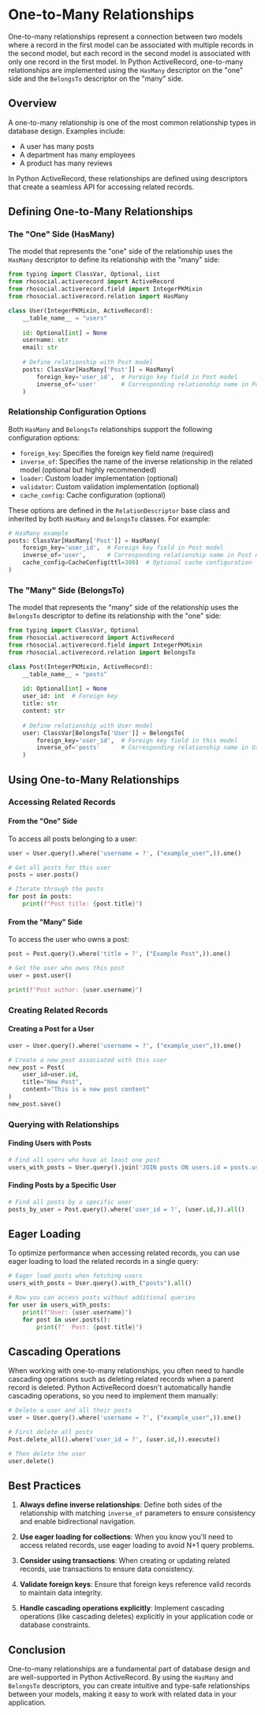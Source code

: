 # One-to-Many Relationships

One-to-many relationships represent a connection between two models where a record in the first model can be associated with multiple records in the second model, but each record in the second model is associated with only one record in the first model. In Python ActiveRecord, one-to-many relationships are implemented using the `HasMany` descriptor on the "one" side and the `BelongsTo` descriptor on the "many" side.

## Overview

A one-to-many relationship is one of the most common relationship types in database design. Examples include:

- A user has many posts
- A department has many employees
- A product has many reviews

In Python ActiveRecord, these relationships are defined using descriptors that create a seamless API for accessing related records.

## Defining One-to-Many Relationships

### The "One" Side (HasMany)

The model that represents the "one" side of the relationship uses the `HasMany` descriptor to define its relationship with the "many" side:

```python
from typing import ClassVar, Optional, List
from rhosocial.activerecord import ActiveRecord
from rhosocial.activerecord.field import IntegerPKMixin
from rhosocial.activerecord.relation import HasMany

class User(IntegerPKMixin, ActiveRecord):
    __table_name__ = "users"
    
    id: Optional[int] = None
    username: str
    email: str
    
    # Define relationship with Post model
    posts: ClassVar[HasMany['Post']] = HasMany(
        foreign_key='user_id',  # Foreign key field in Post model
        inverse_of='user'       # Corresponding relationship name in Post model
    )
```

### Relationship Configuration Options

Both `HasMany` and `BelongsTo` relationships support the following configuration options:

- `foreign_key`: Specifies the foreign key field name (required)
- `inverse_of`: Specifies the name of the inverse relationship in the related model (optional but highly recommended)
- `loader`: Custom loader implementation (optional)
- `validator`: Custom validation implementation (optional)
- `cache_config`: Cache configuration (optional)

These options are defined in the `RelationDescriptor` base class and inherited by both `HasMany` and `BelongsTo` classes. For example:

```python
# HasMany example
posts: ClassVar[HasMany['Post']] = HasMany(
    foreign_key='user_id',  # Foreign key field in Post model
    inverse_of='user',      # Corresponding relationship name in Post model
    cache_config=CacheConfig(ttl=300)  # Optional cache configuration
)
```

### The "Many" Side (BelongsTo)

The model that represents the "many" side of the relationship uses the `BelongsTo` descriptor to define its relationship with the "one" side:

```python
from typing import ClassVar, Optional
from rhosocial.activerecord import ActiveRecord
from rhosocial.activerecord.field import IntegerPKMixin
from rhosocial.activerecord.relation import BelongsTo

class Post(IntegerPKMixin, ActiveRecord):
    __table_name__ = "posts"
    
    id: Optional[int] = None
    user_id: int  # Foreign key
    title: str
    content: str
    
    # Define relationship with User model
    user: ClassVar[BelongsTo['User']] = BelongsTo(
        foreign_key='user_id',  # Foreign key field in this model
        inverse_of='posts'      # Corresponding relationship name in User model
    )
```

## Using One-to-Many Relationships

### Accessing Related Records

#### From the "One" Side

To access all posts belonging to a user:

```python
user = User.query().where('username = ?', ("example_user",)).one()

# Get all posts for this user
posts = user.posts()

# Iterate through the posts
for post in posts:
    print(f"Post title: {post.title}")
```

#### From the "Many" Side

To access the user who owns a post:

```python
post = Post.query().where('title = ?', ("Example Post",)).one()

# Get the user who owns this post
user = post.user()

print(f"Post author: {user.username}")
```

### Creating Related Records

#### Creating a Post for a User

```python
user = User.query().where('username = ?', ("example_user",)).one()

# Create a new post associated with this user
new_post = Post(
    user_id=user.id,
    title="New Post",
    content="This is a new post content"
)
new_post.save()
```

### Querying with Relationships

#### Finding Users with Posts

```python
# Find all users who have at least one post
users_with_posts = User.query().join('JOIN posts ON users.id = posts.user_id').all()
```

#### Finding Posts by a Specific User

```python
# Find all posts by a specific user
posts_by_user = Post.query().where('user_id = ?', (user.id,)).all()
```

## Eager Loading

To optimize performance when accessing related records, you can use eager loading to load the related records in a single query:

```python
# Eager load posts when fetching users
users_with_posts = User.query().with_("posts").all()

# Now you can access posts without additional queries
for user in users_with_posts:
    print(f"User: {user.username}")
    for post in user.posts():
        print(f"  Post: {post.title}")
```

## Cascading Operations

When working with one-to-many relationships, you often need to handle cascading operations such as deleting related records when a parent record is deleted. Python ActiveRecord doesn't automatically handle cascading operations, so you need to implement them manually:

```python
# Delete a user and all their posts
user = User.query().where('username = ?', ("example_user",)).one()

# First delete all posts
Post.delete_all().where('user_id = ?', (user.id,)).execute()

# Then delete the user
user.delete()
```

## Best Practices

1. **Always define inverse relationships**: Define both sides of the relationship with matching `inverse_of` parameters to ensure consistency and enable bidirectional navigation.

2. **Use eager loading for collections**: When you know you'll need to access related records, use eager loading to avoid N+1 query problems.

3. **Consider using transactions**: When creating or updating related records, use transactions to ensure data consistency.

4. **Validate foreign keys**: Ensure that foreign keys reference valid records to maintain data integrity.

5. **Handle cascading operations explicitly**: Implement cascading operations (like cascading deletes) explicitly in your application code or database constraints.

## Conclusion

One-to-many relationships are a fundamental part of database design and are well-supported in Python ActiveRecord. By using the `HasMany` and `BelongsTo` descriptors, you can create intuitive and type-safe relationships between your models, making it easy to work with related data in your application.